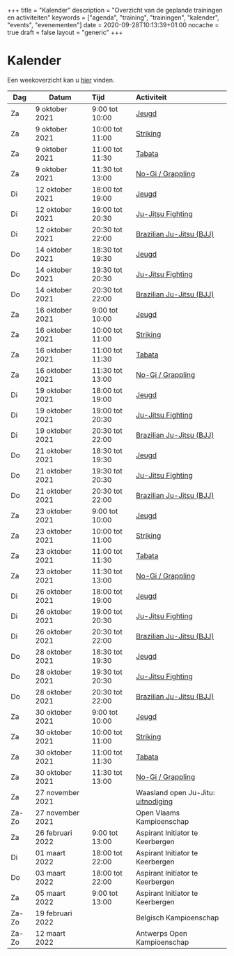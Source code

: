 +++
title = "Kalender"
description = "Overzicht van de geplande trainingen en activiteiten"
keywords = ["agenda", "training", "trainingen", "kalender", "events", "evenementen"]
date = 2020-09-28T10:13:39+01:00
nocache = true
draft = false
layout = "generic"
+++

# Kalender

Een weekoverzicht kan u [hier](/trainingen) vinden.
    
| Dag       |Datum                  |Tijd       | Activiteit                                                     |
| ----------|-----------------------|:----------|:---------------------------------------------------------------|
|Za         |  9 oktober 2021       |9:00  tot 10:00|[Jeugd](/jeugd)                                             |                           
|Za         |  9 oktober 2021       |10:00 tot 11:00|[Striking](/striking)                                       |             
|Za         |  9 oktober 2021       |11:00 tot 11:30|[Tabata](/tabata)                                           |                           
|Za         |  9 oktober 2021       |11:30 tot 13:00|[No-Gi / Grappling](/grappling)                             |                           
|Di         | 12 oktober 2021       |18:00 tot 19:00|[Jeugd](/jeugd)                                             |                        
|Di         | 12 oktober 2021       |19:00 tot 20:30|[Ju-Jitsu Fighting](/fighting)                              |                        
|Di         | 12 oktober 2021       |20:30 tot 22:00|[Brazilian Ju-Jitsu (BJJ)](/bjj)                            |                          
|Do         | 14 oktober 2021       |18:30 tot 19:30|[Jeugd](/jeugd)                                             |
|Do         | 14 oktober 2021       |19:30 tot 20:30|[Ju-Jitsu Fighting](/fighting)                              |                        
|Do         | 14 oktober 2021       |20:30 tot 22:00|[Brazilian Ju-Jitsu (BJJ)](/bjj)                            |
|Za         | 16 oktober 2021       |9:00  tot 10:00|[Jeugd](/jeugd)                                             |                           
|Za         | 16 oktober 2021       |10:00 tot 11:00|[Striking](/striking)                                       |             
|Za         | 16 oktober 2021       |11:00 tot 11:30|[Tabata](/tabata)                                           |                           
|Za         | 16 oktober 2021       |11:30 tot 13:00|[No-Gi / Grappling](/grappling)                             |                           
|Di         | 19 oktober 2021       |18:00 tot 19:00|[Jeugd](/jeugd)                                             |                        
|Di         | 19 oktober 2021       |19:00 tot 20:30|[Ju-Jitsu Fighting](/fighting)                              |                        
|Di         | 19 oktober 2021       |20:30 tot 22:00|[Brazilian Ju-Jitsu (BJJ)](/bjj)                            |                          
|Do         | 21 oktober 2021       |18:30 tot 19:30|[Jeugd](/jeugd)                                             |
|Do         | 21 oktober 2021       |19:30 tot 20:30|[Ju-Jitsu Fighting](/fighting)                              |                        
|Do         | 21 oktober 2021       |20:30 tot 22:00|[Brazilian Ju-Jitsu (BJJ)](/bjj)                            |
|Za         | 23 oktober 2021       |9:00  tot 10:00|[Jeugd](/jeugd)                                             |                           
|Za         | 23 oktober 2021       |10:00 tot 11:00|[Striking](/striking)                                       |             
|Za         | 23 oktober 2021       |11:00 tot 11:30|[Tabata](/tabata)                                           |                           
|Za         | 23 oktober 2021       |11:30 tot 13:00|[No-Gi / Grappling](/grappling)                             |                           
|Di         | 26 oktober 2021       |18:00 tot 19:00|[Jeugd](/jeugd)                                             |                        
|Di         | 26 oktober 2021       |19:00 tot 20:30|[Ju-Jitsu Fighting](/fighting)                              |                        
|Di         | 26 oktober 2021       |20:30 tot 22:00|[Brazilian Ju-Jitsu (BJJ)](/bjj)                            |                          
|Do         | 28 oktober 2021       |18:30 tot 19:30|[Jeugd](/jeugd)                                             |
|Do         | 28 oktober 2021       |19:30 tot 20:30|[Ju-Jitsu Fighting](/fighting)                              |                        
|Do         | 28 oktober 2021       |20:30 tot 22:00|[Brazilian Ju-Jitsu (BJJ)](/bjj)                            |
|Za         | 30 oktober 2021       |9:00  tot 10:00|[Jeugd](/jeugd)                                             |                           
|Za         | 30 oktober 2021       |10:00 tot 11:00|[Striking](/striking)                                       |             
|Za         | 30 oktober 2021       |11:00 tot 11:30|[Tabata](/tabata)                                           |                           
|Za         | 30 oktober 2021       |11:30 tot 13:00|[No-Gi / Grappling](/grappling)                             |
|Za         | 27 november 2021      |               | Waasland open Ju-Jitu: [uitnodiging](https://l.facebook.com/l.php?u=https%3A%2F%2Fdrive.google.com%2Ffile%2Fd%2F119AWprNwlq-MTZ9Q_xrtA5d9KJT-uT72%2Fview%3Fusp%3Dsharing%26fbclid%3DIwAR1sdfW74ZhT_oOMZjL4ehU0_9MK_a7OEWWO-CItMj52o0QV_gYf4ZPtyNY&h=AT3j5JyQSi4ws6Xw_2YbSGJMYnq1YNReJ14aH71DpInCkRx6mjUVjTXVIykB4tHzFcyM5N_AGnrvvyLWy6sJdPgmjbGx0xFZgOJZBOi3LjgR-lnZcw3ZY2FBgk6Sf5cSdknFfElcsw&__tn__=-UK-R&c[0]=AT0K5p5E_AUzdBRzqEB6hhr9byiwm2Z79RANqkREBIZnyE2QsWsQal9fOiS0d2ssrJhv_HF9Zcyjparep9CO1prs2JcjP4lkJXWORci200WK9rYIoW56Y9c8zXIxibuXOEknvrbi0VomOat_ukg4vyZKOTY)                             |
|Za-Zo      | 27 november 2021      |               | Open Vlaams Kampioenschap                                  |
|Za         | 26 februari 2022      |9:00 tot 13:00 | Aspirant Initiator te Keerbergen                           |
|Di         | 01 maart 2022         |18:00 tot 22:00| Aspirant Initiator te Keerbergen                           |
|Do         | 03 maart 2022         |18:00 tot 22:00| Aspirant Initiator te Keerbergen                           |
|Za         | 05 maart 2022         |9:00 tot 13:00 | Aspirant Initiator te Keerbergen                           |
|Za-Zo      | 19 februari 2022      |               | Belgisch Kampioenschap                                     |
|Za-Zo      | 12 maart 2022         |               | Antwerps Open Kampioenschap                                |